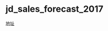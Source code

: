 # jd_sales_forecast_2017
[地址](https://jdder.jd.com/index/jddDetail?matchId=0890e7edc3c840ea9351e9d736da1e16)
